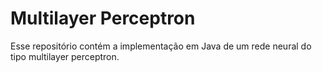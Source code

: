 # Multilayer Perceptron

Esse repositório contém a implementação em Java de um rede neural do tipo multilayer perceptron.
